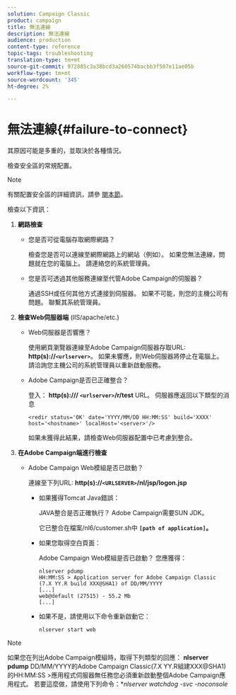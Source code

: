 ```yaml
---
solution: Campaign Classic
product: campaign
title: 無法連線
description: 無法連線
audience: production
content-type: reference
topic-tags: troubleshooting
translation-type: tm+mt
source-git-commit: 972885c3a38bcd3a260574bacbb3f507e11ae05b
workflow-type: tm+mt
source-wordcount: '345'
ht-degree: 2%

---
```



# 無法連線{#failure-to-connect}

其原因可能是多重的，並取決於各種情況。

檢查安全區的常規配置。

>[!NOTE]
>
>有關配置安全區的詳細資訊，請參 [閱本節](../../installation/using/configuring-campaign-server.md#defining-security-zones)。

檢查以下資訊：

1. **網路檢查**

   * 您是否可從電腦存取網際網路？

      檢查您是否可以連線至網際網路上的網站（例如）。 如果您無法連線，問題就在您的電腦上。 請連絡您的系統管理員。

   * 您是否可透過其他服務連線至代管Adobe Campaign的伺服器？

      通過SSH或任何其他方式連接到伺服器。 如果不可能，則您的主機公司有問題。 聯繫其系統管理員。

1. **檢查Web伺服器端** (IIS/apache/etc.)

   * Web伺服器是否響應？

      使用網頁瀏覽器連線至Adobe Campaign伺服器存取URL: **http(s)://`<urlserver>`**。 如果未響應，則Web伺服器將停止在電腦上。 請洽詢您主機公司的系統管理員以重新啟動服務。

   * Adobe Campaign是否已正確整合？

      登入： **http(s):/// `<urlserver>`/r/test** URL。 伺服器應返回以下類型的消息

      ```
      <redir status='OK' date='YYYY/MM/DD HH:MM:SS' build='XXXX' host='<hostname>' localHost='<server>'/>
      ```

      如果未獲得此結果，請檢查Web伺服器配置中已考慮到整合。

1. **在Adobe Campaign端進行檢查**

   * Adobe Campaign Web模組是否已啟動？

      連線至下列URL: **http(s)://`<URLSERVER>`/nl/jsp/logon.jsp**

      * 如果獲得Tomcat Java錯誤：

         JAVA整合是否正確執行？ Adobe Campaign需要SUN JDK。

         它已整合在檔案/nl6/customer.sh中 **`[path of application]`。**

      * 如果您取得空白頁面：

         Adobe Campaign Web模組是否已啟動？ 您應獲得：

         ```
         nlserver pdump
         HH:MM:SS > Application server for Adobe Campaign Classic (7.X YY.R build XXX@SHA1) of DD/MM/YYYY
         [...]
         web@default (27515) - 55.2 Mb
         [...]
         ```

      * 如果不是，請使用以下命令重新啟動它：

         ```
         nlserver start web
         ```
>[!NOTE]
>
>如果您在列出Adobe Campaign模組時，取得下列類型的回應： **nlserver pdump**
>DD/MM/YYYY的Adobe Campaign Classic(7.X YY.R組建XXX@SHA1)的HH:MM:SS >應用程式伺服器無任務您必須重新啟動整個Adobe Campaign應用程式。 若要這麼做，請使用下列命令：**nlserver watchdog -svc -noconsole*
